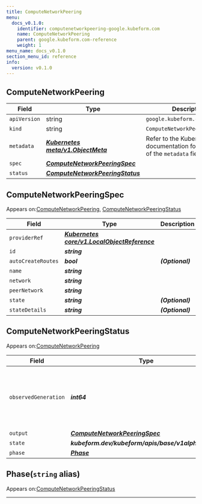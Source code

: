 ```yaml
---
title: ComputeNetworkPeering
menu:
  docs_v0.1.0:
    identifier: computenetworkpeering-google.kubeform.com
    name: ComputeNetworkPeering
    parent: google.kubeform.com-reference
    weight: 1
menu_name: docs_v0.1.0
section_menu_id: reference
info:
  version: v0.1.0
---
```


## ComputeNetworkPeering
| Field | Type | Description |
| ------ | ----- | ----------- |
| `apiVersion` | string | `google.kubeform.com/v1alpha1` |
|    `kind` | string | `ComputeNetworkPeering` |
| `metadata` | ***[Kubernetes meta/v1.ObjectMeta](https://kubernetes.io/docs/reference/generated/kubernetes-api/v1.13/#objectmeta-v1-meta)***|Refer to the Kubernetes API documentation for the fields of the `metadata` field.|
| `spec` | ***[ComputeNetworkPeeringSpec](#computenetworkpeeringspec)***||
| `status` | ***[ComputeNetworkPeeringStatus](#computenetworkpeeringstatus)***||
## ComputeNetworkPeeringSpec

Appears on:[ComputeNetworkPeering](#computenetworkpeering), [ComputeNetworkPeeringStatus](#computenetworkpeeringstatus)

| Field | Type | Description |
| ------ | ----- | ----------- |
| `providerRef` | ***[Kubernetes core/v1.LocalObjectReference](https://kubernetes.io/docs/reference/generated/kubernetes-api/v1.13/#localobjectreference-v1-core)***||
| `id` | ***string***||
| `autoCreateRoutes` | ***bool***| ***(Optional)*** |
| `name` | ***string***||
| `network` | ***string***||
| `peerNetwork` | ***string***||
| `state` | ***string***| ***(Optional)*** |
| `stateDetails` | ***string***| ***(Optional)*** |
## ComputeNetworkPeeringStatus

Appears on:[ComputeNetworkPeering](#computenetworkpeering)

| Field | Type | Description |
| ------ | ----- | ----------- |
| `observedGeneration` | ***int64***| ***(Optional)*** Resource generation, which is updated on mutation by the API Server.|
| `output` | ***[ComputeNetworkPeeringSpec](#computenetworkpeeringspec)***| ***(Optional)*** |
| `state` | ***kubeform.dev/kubeform/apis/base/v1alpha1.State***| ***(Optional)*** |
| `phase` | ***[Phase](#phase)***| ***(Optional)*** |
## Phase(`string` alias)

Appears on:[ComputeNetworkPeeringStatus](#computenetworkpeeringstatus)

---
